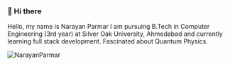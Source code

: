 ### 👋 Hi there 
Hello, my name is Narayan Parmar I am pursuing B.Tech in Computer Engineering (3rd year) at Silver Oak University, Ahmedabad and currently learning full stack development. Fascinated about Quantum Physics.

<p align="left"> <img src="https://komarev.com/ghpvc/?username=NarayanParmar" alt="NarayanParmar" /> </p>


<!--
**NarayanParmar/NarayanParmar** is a ✨ _special_ ✨ repository because its `README.md` (this file) appears on your GitHub profile.

Here are some ideas to get you started:

- 🔭 I’m currently working on ...
- 🌱 I’m currently learning ...
- 👯 I’m looking to collaborate on ...
- 🤔 I’m looking for help with ...
- 💬 Ask me about ...
- 📫 How to reach me: ...
- 😄 Pronouns: ...
- ⚡ Fun fact: ...
-->
